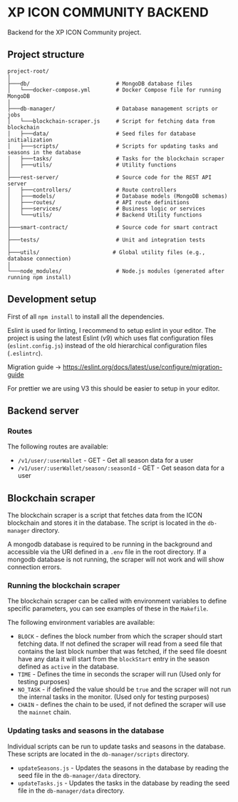 # XP ICON COMMUNITY BACKEND

Backend for the XP ICON Community project.

## Project structure
```
project-root/
│
├───db/                           # MongoDB database files
│   └───docker-compose.yml        # Docker Compose file for running MongoDB
│
├───db-manager/                   # Database management scripts or jobs
│   └───blockchain-scraper.js     # Script for fetching data from blockchain
│   ├───data/                     # Seed files for database initialization
│   ├───scripts/                  # Scripts for updating tasks and seasons in the database
│   ├───tasks/                    # Tasks for the blockchain scraper
│   ├───utils/                    # Utility functions
│
├───rest-server/                  # Source code for the REST API server
│   ├───controllers/              # Route controllers
│   ├───models/                   # Database models (MongoDB schemas)
│   ├───routes/                   # API route definitions
│   ├───services/                 # Business logic or services
│   └───utils/                    # Backend Utility functions
│
├───smart-contract/               # Source code for smart contract
│
├───tests/                        # Unit and integration tests
│
├───utils/                       # Global utility files (e.g., database connection)
│
└───node_modules/                 # Node.js modules (generated after running npm install)

```

## Development setup

First of all `npm install` to install all the dependencies.

Eslint is used for linting, I recommend to setup eslint in your editor. The project is using the latest Eslint (v9) which uses flat configuration files (`eslint.config.js`) instead of the old hierarchical configuration files (`.eslintrc`).

Migration guide -> https://eslint.org/docs/latest/use/configure/migration-guide

For prettier  we are using V3 this should be easier to setup in your editor.

## Backend server
### Routes

The following routes are available:

- `/v1/user/:userWallet` - GET - Get all season data for a user
- `/v1/user/:userWallet/season/:seasonId` - GET - Get season data for a user

## Blockchain scraper
The blockchain scraper is a script that fetches data from the ICON blockchain and stores it in the database. The script is located in the `db-manager` directory.

A mongodb database is required to be running in the background and accessible via the URI defined in a `.env` file in the root directory. If a mongodb database is not running, the scraper will not work and will show connection errors.

### Running the blockchain scraper

The blockchain scraper can be called with environment variables to define specific parameters, you can see examples of these in the `Makefile`.

The following environment variables are available:

- `BLOCK` - defines the block number from which the scraper should start fetching data. If not defined the scraper will read from a seed file that contains the last block number that was fetched, if the seed file doesnt have any data it will start from the `blockStart` entry in the season defined as `active` in the database.
- `TIME` - Defines the time in seconds the scraper will run (Used only for testing purposes)
- `NO_TASK` - if defined the value should be `true` and the scraper will not run the internal tasks in the monitor. (Used only for testing purposes)
- `CHAIN` - defines the chain to be used, if not defined the scraper will use the `mainnet` chain.


### Updating tasks and seasons in the database

Individual scripts can be run to update tasks and seasons in the database. These scripts are located in the `db-manager/scripts` directory.

* `updateSeasons.js` - Updates the seasons in the database by reading the seed file in the `db-manager/data` directory.
* `updateTasks.js` - Updates the tasks in the database by reading the seed file in the `db-manager/data` directory.
